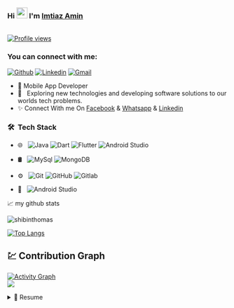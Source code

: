 ### Hi <img src="https://raw.githubusercontent.com/MartinHeinz/MartinHeinz/master/wave.gif" width="25px"> I'm [Imtiaz Amin](https://www.github.com/imtiazaminsajid)
<br> [![Profile views](https://komarev.com/ghpvc/?username=bughunter0&label=Profile%20views)](https://github.com/imtiazaminsajid)

### You can connect with me:

[![Github](https://img.shields.io/static/v1?label=&message=Github&color=black&style=flat&logo=github)](https://github.com/imtiazaminsajid)
[![Linkedin](https://img.shields.io/static/v1?label=&message=Linkedin&color=0E7FBF&&&style=flat&logo=linkedin&logoColor=white)](https://www.linkedin.com/in/imtiazaminsajid/)
[![Gmail](https://img.shields.io/static/v1?label=Gmail&labelColor=EA0008&message=imtiazaminsajid@gmail.com&color=555555&style=flat&logo=gmail&logoColor=white)](mailto:imtiazaminsajid@gmail.com)


- 🎀 Mobile App Developer
- 🤔 &nbsp; Exploring new technologies and developing software solutions to our worlds tech problems.
- ✨ Connect With me On [Facebook](https://www.facebook.com/imtiazaminsajid) & [Whatsapp](01677006082) & [Linkedin](https://www.linkedin.com/in/imtiazaminsajid/)

<h3> 🛠 &nbsp;Tech Stack</h3>

- 🌐 &nbsp;
  ![Java](https://img.shields.io/badge/-Java-333333?style=flat&logo=Java)
  ![Dart](https://img.shields.io/badge/-Dart-333333?style=flat&logo=CSS3&logoColor=1572B6)
  ![Flutter](https://img.shields.io/badge/-Flutter-333333?style=flat&logo=flutter)
  ![Android Studio](https://img.shields.io/badge/-Android-333333?style=flat&logo=android)
  
- 🛢 &nbsp;
  ![MySql](https://img.shields.io/badge/-MYSql-333333?style=flat&logo=mysql)
  ![MongoDB](https://img.shields.io/badge/-MongoDB-333333?style=flat&logo=mongodb)
- ⚙️ &nbsp;
  ![Git](https://img.shields.io/badge/-Git-333333?style=flat&logo=git)
  ![GitHub](https://img.shields.io/badge/-GitHub-333333?style=flat&logo=github)
  ![Gitlab](https://img.shields.io/badge/-Gitlab-333333?style=flat&logo=markdown)
- 🔧 &nbsp;
  ![Android Studio](https://img.shields.io/badge/-Visual%20Studio%20Code-333333?style=flat&logo=android-studio&logoColor=007ACC)

📈 my github stats

<p> <img src="https://github-readme-stats-itsmeshibintmz.vercel.app/api?username=imtiazaminsajid&show_icons=true&&line_height=20&title_color=FFFFFF&icon_color=FFFFFF&text_color=FFFFFF&bg_color=0D1117" alt="shibinthomas" /> 

[![Top Langs](https://github-readme-stats.vercel.app/api/top-langs/?username=imtiazaminsajid&layout=compact&theme=dark&title_color=FFFFFF&icon_color=FFFFFF&text_color=FFFFFF&bg_color=0D1117)](https://github.com/imtiazaminsajid/github-readme-stats) 


##  💹 Contribution Graph

<a href="https://github.com/imtiazaminsajid"><img alt="Activity Graph" src="https://activity-graph.herokuapp.com/graph?username=bughunter0&bg_color=1F222E&color=F8D866&line=F85D7F&point=FFFFFF&hide_border=true" /></a>
<Br>
<a href="https://github.com/imtiazaminsajid">
    <img src="https://github-readme-streak-stats.herokuapp.com/?user=imtiazaminsajid"/>
  </a>
    
    
<details>
  <summary>📃 Resume</summary>
    
## Experience

- 💼 **Software Engineer (Flutter)**\
📆 Oct 2020 - Present\
📍 Annanovas IT Ltd** - Mohammodpur, Dhaka, Bangladesh

- 💼 **Software Engineer (Android)**\
📆 Sep 2019 - Jun 2020\
📍 **6sense Technology** - Malibag, Dhaka, Bangladesh


## Education

- 📖 **Bachelor of Computer Science and Engineering**\
📆 2015 - 2019\
📍 **St.George's College Aruvithura** - Aruvithura, Kottayam, Kerala

- 📖 **Higher Secondary School Certificate**\
📆 2011 - 2013\
📍 **Noakhali Govt. College** - Noakhali, Bangladesh

- 📖 **Secondary School Certificate**\
📆 2009 - 2010\
📍 **Noakhali Zilla School** - Noakhali, Bangladesh

## Volunteering

<img align="right" width="50px" src="https://www.pngkey.com/png/full/247-2479287_nss-logo-national-service-scheme-logo-png.png" />

- 👨‍💻 **Volunteer Secretary**\
📆 2011 - Present\
📍 **Noakhali Red Crescent Youth, Bangladesh** - Noakhali, Bangladesh



</details>

